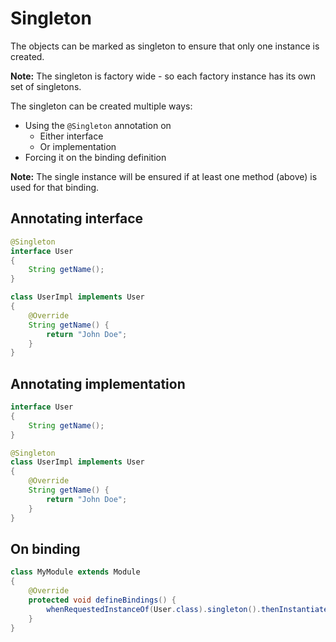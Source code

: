 # Singleton

The objects can be marked as singleton to ensure that only one instance is created.

**Note:** The singleton is factory wide - so each factory instance has its own set of singletons.

The singleton can be created multiple ways:
* Using the `@Singleton` annotation on
  * Either interface
  * Or implementation
* Forcing it on the binding definition

**Note:** The single instance will be ensured if at least one method (above) is used for that binding.

## Annotating interface

```java
@Singleton
interface User
{
    String getName();
}
```

```java
class UserImpl implements User
{
    @Override
    String getName() {
        return "John Doe";
    }
}
```

## Annotating implementation

```java
interface User
{
    String getName();
}
```

```java
@Singleton
class UserImpl implements User
{
    @Override
    String getName() {
        return "John Doe";
    }
}
```

## On binding

```java
class MyModule extends Module
{
    @Override
    protected void defineBindings() {
        whenRequestedInstanceOf(User.class).singleton().thenInstantiate(UserImpl.class);
    }
}
```
